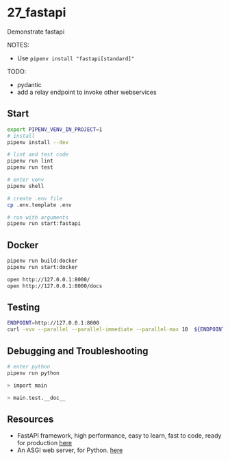 # 27_fastapi

Demonstrate fastapi

NOTES:

- Use `pipenv install "fastapi[standard]"`

TODO:

- pydantic
- add a relay endpoint to invoke other webservices

## Start

```sh
export PIPENV_VENV_IN_PROJECT=1
# install
pipenv install --dev

# lint and test code
pipenv run lint
pipenv run test

# enter venv
pipenv shell

# create .env file
cp .env.template .env

# run with arguments
pipenv run start:fastapi
```

## Docker

```sh
pipenv run build:docker
pipenv run start:docker

open http://127.0.0.1:8000/
open http://127.0.0.1:8000/docs
```

## Testing

```sh
ENDPOINT=http://127.0.0.1:8000
curl -vvv --parallel --parallel-immediate --parallel-max 10  ${ENDPOINT}/sleep/12 ${ENDPOINT}/sleep/12 ${ENDPOINT}/sleep/12 ${ENDPOINT}/sleep/12 ${ENDPOINT}/sleep/12 ${ENDPOINT}/sleep/12 ${ENDPOINT}/status/200 ${ENDPOINT}/status/200 ${ENDPOINT}/status/200
```

## Debugging and Troubleshooting

```sh
# enter python
pipenv run python

> import main

> main.test.__doc__
```

## Resources

- FastAPI framework, high performance, easy to learn, fast to code, ready for production [here](https://fastapi.tiangolo.com/#installation)
- An ASGI web server, for Python. [here](https://www.uvicorn.org/)
